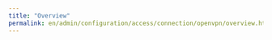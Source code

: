 ```yaml
---
title: "Overview"
permalink: en/admin/configuration/access/connection/openvpn/overview.html
---
```



